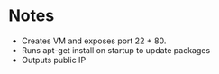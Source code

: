 # Notes

- Creates VM and exposes port 22 + 80.
- Runs apt-get install on startup to update packages
- Outputs public IP
